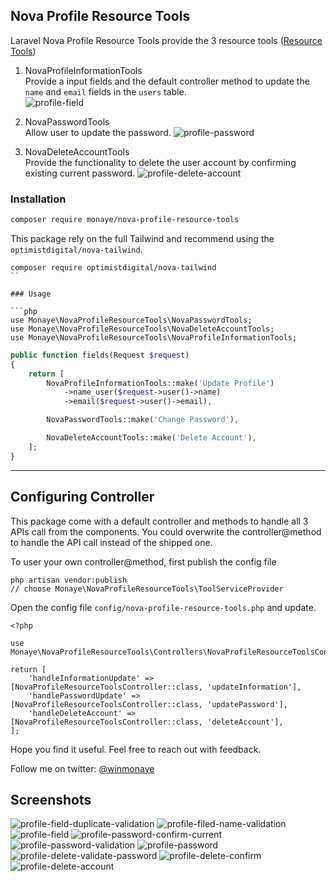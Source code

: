 ## Nova Profile Resource Tools
Laravel Nova Profile Resource Tools provide the 3 resource tools ([Resource Tools](https://nova.laravel.com/docs/3.0/customization/resource-tools.html)) 
  
1. NovaProfileInformationTools  
Provide a input fields and the default controller method to update the `name` and `email` fields in the `users` table.  
![profile-field](https://user-images.githubusercontent.com/1147313/155786027-6cacf9b2-4411-4148-a0e4-6a12f07902d1.png)


2. NovaPasswordTools  
Allow user to update the password. 
![profile-password](https://user-images.githubusercontent.com/1147313/155787851-0655c450-081a-4574-a1da-28243e15253f.png)

3. NovaDeleteAccountTools  
Provide the functionality to delete the user account by confirming existing current password.
![profile-delete-account](https://user-images.githubusercontent.com/1147313/155789189-c1f35ca9-6aa0-408e-88cc-74bee4881747.png)


  
### Installation

```bash
composer require monaye/nova-profile-resource-tools
```

This package rely on the full Tailwind and recommend using the `optimistdigital/nova-tailwind`.
```
composer require optimistdigital/nova-tailwind
``

### Usage

```php
use Monaye\NovaProfileResourceTools\NovaPasswordTools;
use Monaye\NovaProfileResourceTools\NovaDeleteAccountTools;
use Monaye\NovaProfileResourceTools\NovaProfileInformationTools;
```

```php
public function fields(Request $request)
{
    return [
        NovaProfileInformationTools::make('Update Profile')
            ->name_user($request->user()->name)
            ->email($request->user()->email),

        NovaPasswordTools::make('Change Password'),

        NovaDeleteAccountTools::make('Delete Account'),
    ];
}
```

---
## Configuring Controller
This package come with a default controller and methods to handle all 3 APIs call from the components. You could overwrite the controller@method to handle the API call instead of the shipped one.

To user your own controller@method, first publish the config file

```
php artisan vendor:publish
// choose Monaye\NovaProfileResourceTools\ToolServiceProvider 
```

Open the config file `config/nova-profile-resource-tools.php` and update.

```
<?php

use Monaye\NovaProfileResourceTools\Controllers\NovaProfileResourceToolsController;

return [
    'handleInformationUpdate' => [NovaProfileResourceToolsController::class, 'updateInformation'],
    'handlePasswordUpdate' => [NovaProfileResourceToolsController::class, 'updatePassword'],
    'handleDeleteAccount' => [NovaProfileResourceToolsController::class, 'deleteAccount'],
];

```

Hope you find it useful. Feel free to reach out with feedback.

Follow me on twitter: [@winmonaye](https://twitter.com/winmonaye)


## Screenshots

![profile-field-duplicate-validation](https://user-images.githubusercontent.com/1147313/155786021-55f2bc8f-223d-488f-8067-e03239db1925.png)
![profile-filed-name-validation](https://user-images.githubusercontent.com/1147313/155786026-2635e29b-07c5-4220-b9ac-fbee33d32386.png)
![profile-field](https://user-images.githubusercontent.com/1147313/155786027-6cacf9b2-4411-4148-a0e4-6a12f07902d1.png)
![profile-password-confirm-current](https://user-images.githubusercontent.com/1147313/155787819-128a4a86-1a20-49cc-a4a7-6442d3ce5094.png)
![profile-password-validation](https://user-images.githubusercontent.com/1147313/155787838-7e4c7aca-ff0f-4301-a5fe-379ba833d63b.png)
![profile-password](https://user-images.githubusercontent.com/1147313/155787851-0655c450-081a-4574-a1da-28243e15253f.png)
![profile-delete-validate-password](https://user-images.githubusercontent.com/1147313/155789163-a78c100c-4d66-4363-a8a7-04ac9badcf76.png)
![profile-delete-confirm](https://user-images.githubusercontent.com/1147313/155789179-cf0a301c-eceb-49a5-85b7-a798e2bc0856.png)
![profile-delete-account](https://user-images.githubusercontent.com/1147313/155789189-c1f35ca9-6aa0-408e-88cc-74bee4881747.png)

